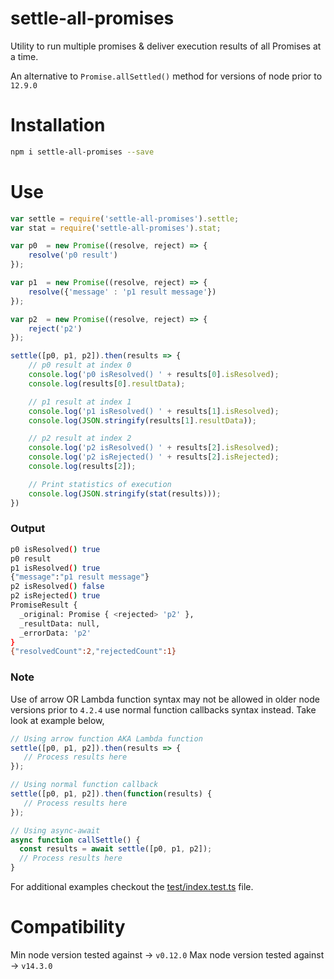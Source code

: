 # settle-all-promises
Utility to run multiple promises &amp; deliver execution results of all Promises at a time.

An alternative to `Promise.allSettled()` method for versions of node prior to `12.9.0`

# Installation

```sh
npm i settle-all-promises --save
```

# Use

```javascript
var settle = require('settle-all-promises').settle;
var stat = require('settle-all-promises').stat;

var p0  = new Promise((resolve, reject) => {
    resolve('p0 result')
});

var p1  = new Promise((resolve, reject) => {
    resolve({'message' : 'p1 result message'})
});

var p2  = new Promise((resolve, reject) => {
    reject('p2')
});

settle([p0, p1, p2]).then(results => {
    // p0 result at index 0
    console.log('p0 isResolved() ' + results[0].isResolved);
    console.log(results[0].resultData);

    // p1 result at index 1
    console.log('p1 isResolved() ' + results[1].isResolved);
    console.log(JSON.stringify(results[1].resultData));

    // p2 result at index 2
    console.log('p2 isResolved() ' + results[2].isResolved);
    console.log('p2 isRejected() ' + results[2].isRejected);
    console.log(results[2]);

    // Print statistics of execution
    console.log(JSON.stringify(stat(results)));
})
```

### Output

```sh
p0 isResolved() true
p0 result
p1 isResolved() true
{"message":"p1 result message"}
p2 isResolved() false
p2 isRejected() true
PromiseResult {
  _original: Promise { <rejected> 'p2' },
  _resultData: null,
  _errorData: 'p2'
}
{"resolvedCount":2,"rejectedCount":1}
```
### Note

Use of arrow OR Lambda function syntax may not be allowed in older node versions prior to `4.2.4` use normal function callbacks syntax instead. Take look at example below,

```javascript
// Using arrow function AKA Lambda function
settle([p0, p1, p2]).then(results => {
   // Process results here
});

// Using normal function callback
settle([p0, p1, p2]).then(function(results) {
   // Process results here
});

// Using async-await
async function callSettle() {
  const results = await settle([p0, p1, p2]);
  // Process results here
}
```

For additional examples checkout the [test/index.test.ts](test/index.test.ts) file.
# Compatibility
Min node version tested against -> `v0.12.0`
Max node version tested against -> `v14.3.0` 